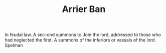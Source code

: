 ---
title: Arrier Ban
permalink: "/definitions/arrier-ban.html"
body: In feudal law. A sec-ond summons to Join the lord, addressed to those who had
  neglected the first. A summons of the inferiors or vassals of the lord. Spelman
published_at: '2018-07-07'
layout: post
---